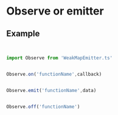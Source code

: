 # Observe or emitter  

## Example
```typescript


import Observe from 'WeakMapEmitter.ts'


Observe.on('functionName',callback)


Observe.emit('functionName',data)


Observe.off('functionName')

```
